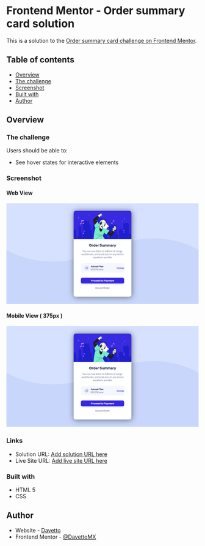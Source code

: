 # Frontend Mentor - Order summary card solution

This is a solution to the [Order summary card challenge on Frontend Mentor](https://www.frontendmentor.io/challenges/order-summary-component-QlPmajDUj).

## Table of contents

- [Overview](#overview)
- [The challenge](#the-challenge)
- [Screenshot](#screenshot)
- [Built with](#built-with)
- [Author](#author)

## Overview

### The challenge

Users should be able to:

- See hover states for interactive elements

### Screenshot

#### Web View
![](/img/Capturas/WebView.png)

#### Mobile View ( 375px )
![](/img/Capturas/WebView.png)

### Links

- Solution URL: [Add solution URL here](https://github.com/DavettoMX/Order-summary-component-challenge-hub)
- Live Site URL: [Add live site URL here](https://davettomx.github.io/Order-summary-component-challenge-hub/)

### Built with

- HTML 5
- CSS

## Author

- Website - [Davetto](https://github.com/DavettoMX)
- Frontend Mentor - [@DavettoMX](https://www.frontendmentor.io/profile/yourusername)

